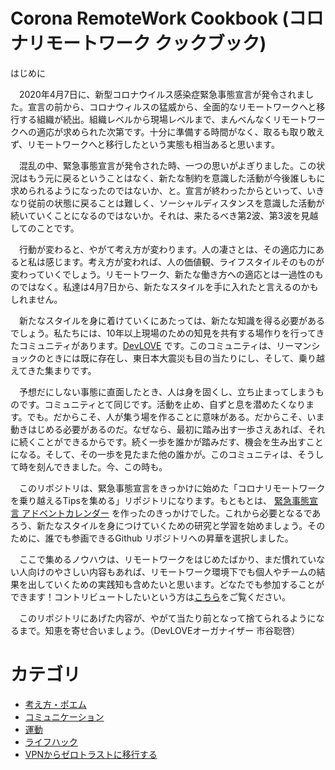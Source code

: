 Corona RemoteWork Cookbook (コロナリモートワーク クックブック)
============

はじめに

　2020年4月7日に、新型コロナウイルス感染症緊急事態宣言が発令されました。宣言の前から、コロナウィルスの猛威から、全面的なリモートワークへと移行する組織が続出。組織レベルから現場レベルまで、まんべんなくリモートワークへの適応が求められた次第です。十分に準備する時間がなく、取るも取り敢えず、リモートワークへと移行したという実態も相当あると思います。

　混乱の中、緊急事態宣言が発令された時、一つの思いがよぎりました。この状況はもう元に戻るということはなく、新たな制約を意識した活動が今後誰しもに求められるようになったのではないか、と。宣言が終わったからといって、いきなり従前の状態に戻ることは難しく、ソーシャルディスタンスを意識した活動が続いていくことになるのではないか。それは、来たるべき第2波、第3波を見越してのことです。

　行動が変わると、やがて考え方が変わります。人の凄さとは、その適応力にあると私は感じます。考え方が変われば、人の価値観、ライフスタイルそのものが変わっていくでしょう。リモートワーク、新たな働き方への適応とは一過性のものではなく。私達は4月7日から、新たなスタイルを手に入れたと言えるのかもしれません。

　新たなスタイルを身に着けていくにあたっては、新たな知識を得る必要があるでしょう。私たちには、10年以上現場のための知見を共有する場作りを行ってきたコミュニティがあります。[DevLOVE](https://devlove.doorkeeper.jp/) です。このコミュニティは、リーマンショックのときには既に存在し、東日本大震災も目の当たりにし、そして、乗り越えてきた集まりです。

　予想だにしない事態に直面したとき、人は身を固くし、立ち止まってしまうものです。コミュニティとて同じです。活動を止め、自ずと息を潜めたくなります。でも。だからこそ、人が集う場を作ることに意味がある。だからこそ、いま動きはじめる必要があるのだ。なぜなら、最初に踏み出す一歩さえあれば、それに続くことができるからです。続く一歩を誰かが踏みだす、機会を生み出すことになる。そして、その一歩を見たまた他の誰かが。このコミュニティは、そうして時を刻んできました。今、この時も。

　このリポジトリは、緊急事態宣言をきっかけに始めた「コロナリモートワークを乗り越えるTipsを集める」リポジトリになります。もともとは、 [緊急事態宣言 アドベントカレンダー](https://chouseisan.com/s?h=73b9f7603bd142a08ab69f347e6f5f72) を作ったのきっかけでした。これから必要となるであろう、新たなスタイルを身につけていくための研究と学習を始めましょう。そのために、誰でも参画できるGithub リポジトリへの昇華を選択しました。

　ここで集めるノウハウは、リモートワークをはじめたばかり、まだ慣れていない人向けのやさしい内容もあれば、リモートワーク環境下でも個人やチームの結果を出していくための実践知も含めたいと思います。どなたでも参加することができます！コントリビュートしたいという方は[こちら](./CONTRIBUTING.md)をご覧ください。

　このリポジトリにあげた内容が、やがて当たり前となって捨てられるようになるまで。知恵を寄せ合いましょう。（DevLOVEオーガナイザー 市谷聡啓）

# カテゴリ

- [考え方・ポエム](考え方・ポエム.md)
- [コミュニケーション](コミュニケーション.md)
- [運動](運動.md)
- [ライフハック](ライフハック.md)
- [VPNからゼロトラストに移行する](VPNからゼロトラストに移行する.md)
